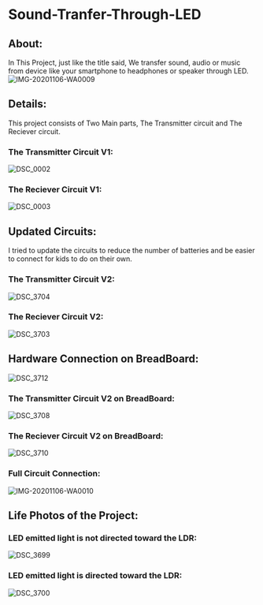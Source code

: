 # Sound-Tranfer-Through-LED
## About:
In This Project, just like the title said, We transfer sound, audio or music from device like your smartphone to headphones or speaker through LED.
![IMG-20201106-WA0009](https://user-images.githubusercontent.com/66730765/98439590-8da1bf80-20fb-11eb-9742-c8e192adb977.jpg)
## Details:
This project consists of Two Main parts, The Transmitter circuit and The Reciever circuit.

### The Transmitter Circuit V1:
![DSC_0002](https://user-images.githubusercontent.com/66730765/98441227-a0b98d00-2105-11eb-8502-44b6a0376194.jpg)

### The Reciever Circuit V1:
![DSC_0003](https://user-images.githubusercontent.com/66730765/98441243-be86f200-2105-11eb-8682-6d297871511b.jpg)

## Updated Circuits:
I tried to update the circuits to reduce the number of batteries and be easier to connect for kids to do on their own.

### The Transmitter Circuit V2:
![DSC_3704](https://user-images.githubusercontent.com/66730765/98440460-84b3ec80-2101-11eb-8464-96aa61555a99.jpg)

### The Reciever Circuit V2:
![DSC_3703](https://user-images.githubusercontent.com/66730765/98440498-b7f67b80-2101-11eb-964d-5a7bcf1faea5.jpg)

## Hardware Connection on BreadBoard:
![DSC_3712](https://user-images.githubusercontent.com/66730765/98441313-250c1000-2106-11eb-9a05-ed37baee31ea.jpg)

### The Transmitter Circuit V2 on BreadBoard:
![DSC_3708](https://user-images.githubusercontent.com/66730765/98441343-4ff66400-2106-11eb-8f4b-3434b8e6b342.jpg)

### The Reciever Circuit V2 on BreadBoard:
![DSC_3710](https://user-images.githubusercontent.com/66730765/98441358-66042480-2106-11eb-90c6-ef8c4b5dd7a4.jpg)

### Full Circuit Connection:
![IMG-20201106-WA0010](https://user-images.githubusercontent.com/66730765/98441375-80d69900-2106-11eb-9c2d-438ee0ebbe3b.jpg)

## Life Photos of the Project:
### LED emitted light is not directed toward the LDR:
![DSC_3699](https://user-images.githubusercontent.com/66730765/98441396-a663a280-2106-11eb-955e-36d74d2ee43c.jpg)
### LED emitted light is directed toward the LDR:
![DSC_3700](https://user-images.githubusercontent.com/66730765/98441398-a82d6600-2106-11eb-953f-276cd8b42be1.jpg)

